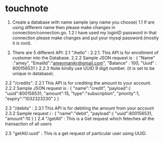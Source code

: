 # touchnote
1. Create a database with name sample (any name you choose)
1.1 If are using different name then please make changes in connection/connection.go.
1.2 I have used my loginID password in that connection please make changes and put your mysql password.(mostly it is root).

2. There are 5 different API:
2.1 "/hello" :
2.2.1. This API is for enrollment of customer into the Database.
2.2.2 Sample JSON request is :
{
   "Name" :"amey",
   "EmailId":"ameymanjkr@gmail.com",
   "Balance" : 100,
   "Uuid" : 800156531
}
2.2.3 Note kindly use UUID 9 digit number. (it is set to be unique in database).


2.2	"/credits":
2.2.1 This API is for crediting the amount to your account.
2.2.2 Sample JSON request is :
{
 "name":"credit",
 "payload":{
 "uuid":800156531,
 "amount":15,
 "type":"subscription",
 "priority":1,
 "expiry":"1032323230"
 }
}

2.3	"/debits" : 
2.3.1 This API is for debiting the amount from your account
2.3.2 Sample request i :
{
 "name":"debit",
 "payload":{
 "uuid":800156531,
 "amount":10
 }
}
2.4 "/getAll" : This is a Get request which feteches all the transaction of all users

2.5	"getAll/:uuid" : This is a get request of particular user using UUID.
